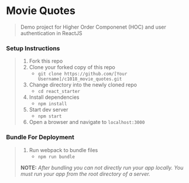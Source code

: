 # Movie Quotes

> Demo project for Higher Order Componenet (HOC) and user authentication in ReactJS

### Setup Instructions

> 1. Fork this repo
> 1. Clone your forked copy of this repo
>    - `git clone https://github.com/[Your Username]/c1018_movie_quotes.git`
> 1. Change directory into the newly cloned repo
>    - `cd react_starter`
> 1. Install dependencies 
>    - `npm install`
> 1. Start dev server
>    - `npm start`
> 1. Open a browser and navigate to `localhost:3000`

### Bundle For Deployment

> 1. Run webpack to bundle files
>    - `npm run bundle`
> 
> **NOTE:** *After bundling you can not directly run your app locally. You must run your app from the root directory of a server.*
